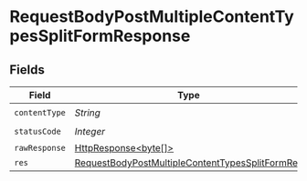 # RequestBodyPostMultipleContentTypesSplitFormResponse


## Fields

| Field                                                                                                                         | Type                                                                                                                          | Required                                                                                                                      | Description                                                                                                                   |
| ----------------------------------------------------------------------------------------------------------------------------- | ----------------------------------------------------------------------------------------------------------------------------- | ----------------------------------------------------------------------------------------------------------------------------- | ----------------------------------------------------------------------------------------------------------------------------- |
| `contentType`                                                                                                                 | *String*                                                                                                                      | :heavy_check_mark:                                                                                                            | N/A                                                                                                                           |
| `statusCode`                                                                                                                  | *Integer*                                                                                                                     | :heavy_check_mark:                                                                                                            | N/A                                                                                                                           |
| `rawResponse`                                                                                                                 | [HttpResponse<byte[]>](https://docs.oracle.com/en/java/javase/11/docs/api/java.net.http/java/net/http/HttpResponse.html)      | :heavy_minus_sign:                                                                                                            | N/A                                                                                                                           |
| `res`                                                                                                                         | [RequestBodyPostMultipleContentTypesSplitFormRes](../../models/operations/RequestBodyPostMultipleContentTypesSplitFormRes.md) | :heavy_minus_sign:                                                                                                            | OK                                                                                                                            |